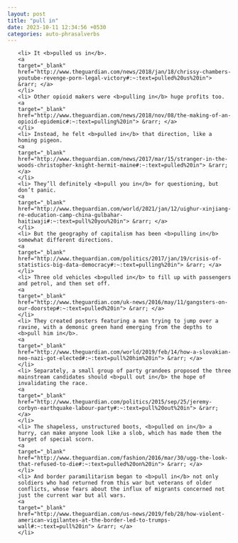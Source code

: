 ```yaml
---
layout: post
title: "pull in"
date: 2023-10-11 12:34:56 +0530
categories: auto-phrasalverbs
---
```

<ol>

    <li> It <b>pulled us in</b>.
    <a 
    target="_blank" 
    href="http://www.theguardian.com/news/2018/jan/18/chrissy-chambers-youtube-revenge-porn-legal-victory#:~:text=pulled%20us%20in"> &rarr; </a>
    </li>
    <li> Other opioid makers were <b>pulling in</b> huge profits too.
    <a 
    target="_blank" 
    href="http://www.theguardian.com/news/2018/nov/08/the-making-of-an-opioid-epidemic#:~:text=pulling%20in"> &rarr; </a>
    </li>
    <li> Instead, he felt <b>pulled in</b> that direction, like a homing pigeon.
    <a 
    target="_blank" 
    href="http://www.theguardian.com/news/2017/mar/15/stranger-in-the-woods-christopher-knight-hermit-maine#:~:text=pulled%20in"> &rarr; </a>
    </li>
    <li> They’ll definitely <b>pull you in</b> for questioning, but don’t panic.
    <a 
    target="_blank" 
    href="http://www.theguardian.com/world/2021/jan/12/uighur-xinjiang-re-education-camp-china-gulbahar-haitiwaji#:~:text=pull%20you%20in"> &rarr; </a>
    </li>
    <li> But the geography of capitalism has been <b>pulling in</b> somewhat different directions.
    <a 
    target="_blank" 
    href="http://www.theguardian.com/politics/2017/jan/19/crisis-of-statistics-big-data-democracy#:~:text=pulling%20in"> &rarr; </a>
    </li>
    <li> Three old vehicles <b>pulled in</b> to fill up with passengers and petrol, and then set off.
    <a 
    target="_blank" 
    href="http://www.theguardian.com/uk-news/2016/may/11/gangsters-on-our-doorstep#:~:text=pulled%20in"> &rarr; </a>
    </li>
    <li> They created posters featuring a man trying to jump over a ravine, with a demonic green hand emerging from the depths to <b>pull him in</b>.
    <a 
    target="_blank" 
    href="http://www.theguardian.com/world/2019/feb/14/how-a-slovakian-neo-nazi-got-elected#:~:text=pull%20him%20in"> &rarr; </a>
    </li>
    <li> Separately, a small group of party grandees proposed the three mainstream candidates should <b>pull out in</b> the hope of invalidating the race.
    <a 
    target="_blank" 
    href="http://www.theguardian.com/politics/2015/sep/25/jeremy-corbyn-earthquake-labour-party#:~:text=pull%20out%20in"> &rarr; </a>
    </li>
    <li> The shapeless, unstructured boots, <b>pulled on in</b> a hurry, can make anyone look like a slob, which has made them the target of special scorn.
    <a 
    target="_blank" 
    href="http://www.theguardian.com/fashion/2016/mar/30/ugg-the-look-that-refused-to-die#:~:text=pulled%20on%20in"> &rarr; </a>
    </li>
    <li> And border paramilitarism began to <b>pull in</b> not only soldiers who had returned from this war but veterans of older conflicts, whose fears about the influx of migrants concerned not just the current war but all wars.
    <a 
    target="_blank" 
    href="http://www.theguardian.com/us-news/2019/feb/28/how-violent-american-vigilantes-at-the-border-led-to-trumps-wall#:~:text=pull%20in"> &rarr; </a>
    </li>